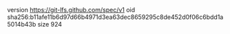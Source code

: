 version https://git-lfs.github.com/spec/v1
oid sha256:b11afe11b6d97d66b4971d3ea63dec8659295c8de452d0f06c6bdd1a5014b43b
size 924
